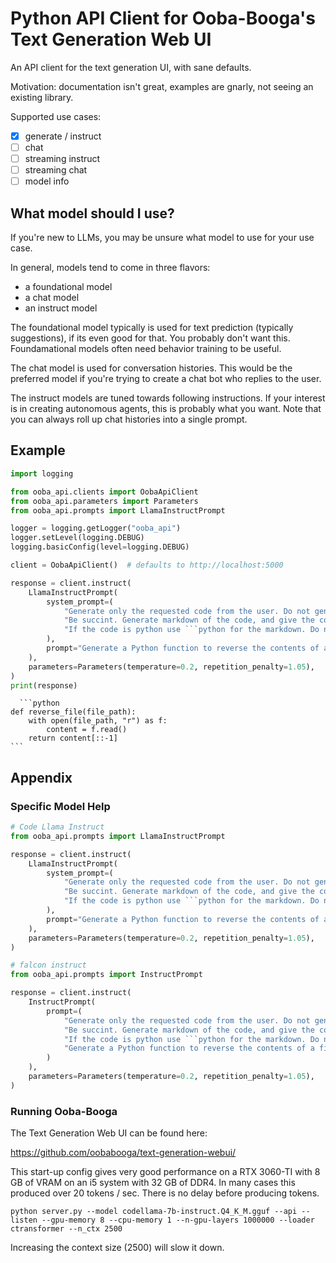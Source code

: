 # Python API Client for Ooba-Booga's Text Generation Web UI

An API client for the text generation UI, with sane defaults.

Motivation: documentation isn't great, examples are gnarly, not seeing an existing library.

Supported use cases:
- [x] generate / instruct
- [ ] chat
- [ ] streaming instruct
- [ ] streaming chat
- [ ] model info

## What model should I use?
If you're new to LLMs, you may be unsure what model to use for your use case.

In general, models tend to come in three flavors:
- a foundational model
- a chat model
- an instruct model

The foundational model typically is used for text prediction (typically suggestions), if its even good for that. You probably don't want this. Foundamational models often need behavior training to be useful.

The chat model is used for conversation histories. This would be the preferred model if you're trying to create a chat bot who replies to the user.

The instruct models are tuned towards following instructions. If your interest is in creating autonomous agents, this is probably what you want. Note that you can always roll up chat histories into a single prompt.

## Example
```python
import logging

from ooba_api.clients import OobaApiClient
from ooba_api.parameters import Parameters
from ooba_api.prompts import LlamaInstructPrompt

logger = logging.getLogger("ooba_api")
logger.setLevel(logging.DEBUG)
logging.basicConfig(level=logging.DEBUG)

client = OobaApiClient()  # defaults to http://localhost:5000

response = client.instruct(
    LlamaInstructPrompt(
        system_prompt=(
            "Generate only the requested code from the user. Do not generate anything else. "
            "Be succint. Generate markdown of the code, and give the correct type. "
            "If the code is python use ```python for the markdown. Do not explain afterwards"
        ),
        prompt="Generate a Python function to reverse the contents of a file",
    ),
    parameters=Parameters(temperature=0.2, repetition_penalty=1.05),
)
print(response)
```

~~~
  ```python
def reverse_file(file_path):
    with open(file_path, "r") as f:
        content = f.read()
    return content[::-1]
```
~~~

## Appendix

### Specific Model Help

```python
# Code Llama Instruct
from ooba_api.prompts import LlamaInstructPrompt

response = client.instruct(
    LlamaInstructPrompt(
        system_prompt=(
            "Generate only the requested code from the user. Do not generate anything else. "
            "Be succint. Generate markdown of the code, and give the correct type. "
            "If the code is python use ```python for the markdown. Do not explain afterwards"
        ),
        prompt="Generate a Python function to reverse the contents of a file",
    ),
    parameters=Parameters(temperature=0.2, repetition_penalty=1.05),
)
```

```python
# falcon instruct
from ooba_api.prompts import InstructPrompt

response = client.instruct(
    InstructPrompt(
        prompt=(
            "Generate only the requested code from the user. Do not generate anything else. "
            "Be succint. Generate markdown of the code, and give the correct type. "
            "If the code is python use ```python for the markdown. Do not explain afterwards.\n"
            "Generate a Python function to reverse the contents of a file"
        )
    ),
    parameters=Parameters(temperature=0.2, repetition_penalty=1.05),
)
```

### Running Ooba-Booga
The Text Generation Web UI can be found here:

https://github.com/oobabooga/text-generation-webui/

This start-up config gives very good performance on a RTX 3060-TI with 8 GB of VRAM on an i5 system with 32 GB of DDR4. In many cases this produced over 20 tokens / sec. There is no delay before producing tokens.

`python server.py --model codellama-7b-instruct.Q4_K_M.gguf --api --listen --gpu-memory 8 --cpu-memory 1 --n-gpu-layers 1000000 --loader ctransformer --n_ctx 2500`

Increasing the context size (2500) will slow it down.
